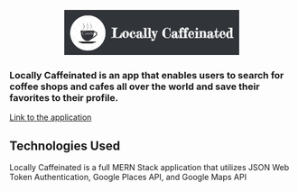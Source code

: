 <p align="center">
    <img src="./src/assets/README-banner.png" height=80/>
</p>
<h3>Locally Caffeinated is an app that enables users to search for coffee shops and cafes all over the world and save their favorites to their profile.</h3>
<a href="https://locally-caffeinated.herokuapp.com/">Link to the application</a>
<h2>Technologies Used</h2>
<p>Locally Caffeinated is a full MERN Stack application that utilizes JSON Web Token Authentication, Google Places API, and Google Maps API</p>